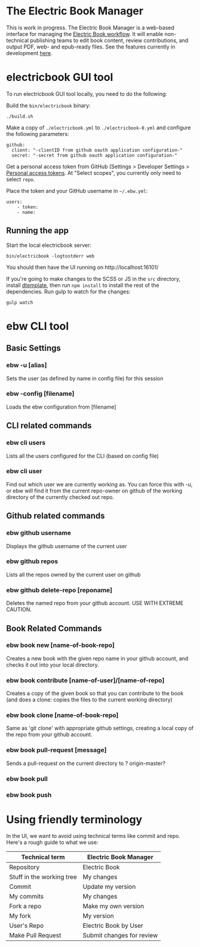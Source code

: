 # The Electric Book Manager

This is work in progress. The Electric Book Manager is a web-based interface for managing the [Electric Book workflow](http://electricbook.works/). It will enable non-technical publishing teams to edit book content, review contributions, and output PDF, web- and epub-ready files. See the features currently in development [here](https://github.com/electricbookworks/electric-book-gui/projects/1).

# electricbook GUI tool

To run electricbook GUI tool locally, you need to do the following:

Build the `bin/electricbook` binary:

    ./build.sh

Make a copy of `./electricbook.yml` to `./electricbook-0.yml` and configure the following parameters:

    github:
      client: "-clientID from github oauth application configuration-"
      secret: "-secret from github oauth application configuration-"

Get a personal access token from GitHub (Settings > Developer Settings > [Personal access tokens](https://github.com/settings/tokens). At "Select scopes", you currently only need to select `repo`.

Place the token and your GitHub username in `~/.ebw.yml`:

    users:
        - token:
        - name:

## Running the app

Start the local electricbook server:

    bin/electricbook -logtostderr web

You should then have the UI running on http://localhost:16101/

If you're going to make changes to the SCSS or JS in the `src` directory, install [dtemplate](https://github.com/craigmj/dtemplate), then run `npm install` to install the rest of the dependencies. Run gulp to watch for the changes:

    gulp watch

# ebw CLI tool

## Basic Settings

### ebw -u [alias]
Sets the user (as defined by name in config file) for this session

### ebw -config [filename]
Loads the ebw configuration from [filename]

## CLI related commands
### ebw cli users
Lists all the users configured for the CLI (based on config file)

### ebw cli user
Find out which user we are currently working as. You can force this with -u,
or ebw will find it from the current repo-owner on github of the
working directory of the currently checked out repo.

## Github related commands

### ebw github username
Displays the github username of the current user

### ebw github repos
Lists all the repos owned by the current user on github

### ebw github delete-repo [reponame]
Deletes the named repo from your github account. USE WITH EXTREME CAUTION.

## Book Related Commands

### ebw book new [name-of-book-repo]
Creates a new book with the given repo name in your github account, and checks it out into your local directory.

### ebw book contribute [name-of-user]/[name-of-repo]
Creates a copy of the given book so that you can contribute to the book (and does a clone: copies the files to the current working directory)

### ebw book clone [name-of-book-repo]
Same as 'git clone' with appropriate github settings, creating a local copy of the repo from your github account.

### ebw book pull-request [message]
Sends a pull-request on the current directory to ? origin-master?

### ebw book pull

### ebw book push

# Using friendly terminology

In the UI, we want to avoid using technical terms like commit and repo. Here's a rough guide to what we use:

| Technical term | Electric Book Manager |
| --- | --- |
| Repository | Electric Book |
| Stuff in the working tree | My changes |
| Commit | Update my version |
| My commits | My changes |
| Fork a repo | Make my own version |
| My fork | My version |
| User's Repo | Electric Book by User |
| Make Pull Request | Submit changes for review |
